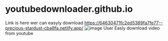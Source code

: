 # youtubedownloader.github.io
Link is here
wer can easyly download 
https://64630471fc2ed5389fa7fe77--precious-stardust-cba8fa.netlify.app/
![image](https://github.com/kapilinania/youtubedownloader.github.io/assets/67285213/2ee9e432-839e-4d1b-b2ec-37a862692b29)
User Easly download video from youtube
